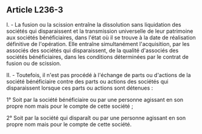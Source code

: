 Article L236-3
----
I. - La fusion ou la scission entraîne la dissolution sans liquidation des
sociétés qui disparaissent et la transmission universelle de leur patrimoine aux
sociétés bénéficiaires, dans l'état où il se trouve à la date de réalisation
définitive de l'opération. Elle entraîne simultanément l'acquisition, par les
associés des sociétés qui disparaissent, de la qualité d'associés des sociétés
bénéficiaires, dans les conditions déterminées par le contrat de fusion ou de
scission.

II. - Toutefois, il n'est pas procédé à l'échange de parts ou d'actions de la
société bénéficiaire contre des parts ou actions des sociétés qui disparaissent
lorsque ces parts ou actions sont détenues :

1° Soit par la société bénéficiaire ou par une personne agissant en son propre
nom mais pour le compte de cette société ;

2° Soit par la société qui disparaît ou par une personne agissant en son propre
nom mais pour le compte de cette société.
